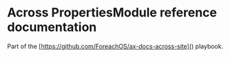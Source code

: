 # Across PropertiesModule reference documentation

Part of the [https://github.com/ForeachOS/ax-docs-across-site]() playbook.